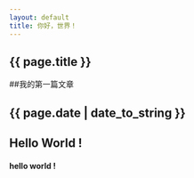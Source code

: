 ```yaml
---
layout: default
title: 你好，世界！
---
```

## {{ page.title }}
##我的第一篇文章
## {{ page.date | date_to_string }}

## Hello World !
#### hello world !
